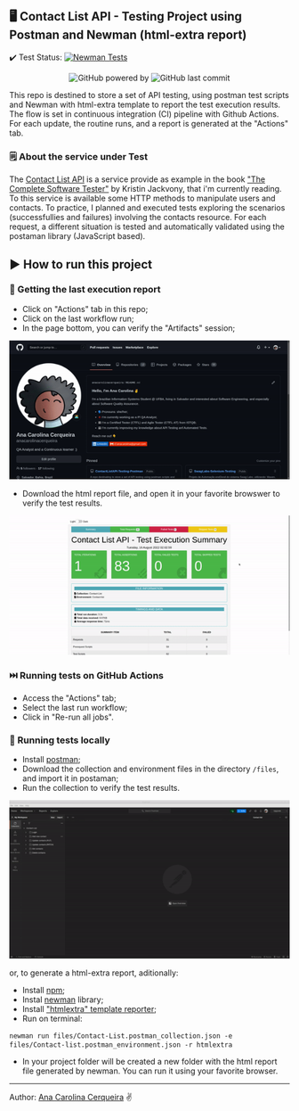 ## :desktop_computer: Contact List API - Testing Project using Postman and Newman (html-extra report)

:heavy_check_mark: Test Status: [![Newman Tests](https://github.com/anacarolinacerqueira/ContactListAPI-Testing-Postman/actions/workflows/github-actions-newman-htmlextraReport.yaml/badge.svg)](https://github.com/anacarolinacerqueira/ContactListAPI-Testing-Postman/actions/workflows/github-actions-newman-htmlextraReport.yaml)

<p align="center">
  <img alt="GitHub powered by" src="https://img.shields.io/badge/API%20Tests-Postman-orange">
  <!--- <img alt="GitHub language count" src="https://img.shields.io/github/languages/count/anacarolinacerqueira/ContactListAPI-Testing-Postman">
  <img alt="GitHub top language" src="https://img.shields.io/github/languages/top/anacarolinacerqueira/ContactListAPI-Testing-Postman"> --->
  <img alt="GitHub last commit" src="https://img.shields.io/github/last-commit/anacarolinacerqueira/ContactListAPI-Testing-Postman">
</p>

  This repo is destined to store a set of API testing, using postman test scripts and Newman with html-extra template to report the test execution results. The flow is set in continuous integration (CI) pipeline with Github Actions. For each update, the routine runs, and a report is generated at the "Actions" tab.

### :spiral_notepad: About the service under Test

The [Contact List API](https://documenter.getpostman.com/view/4012288/TzK2bEa8) is a service provide as example in the book ["The Complete Software Tester"](https://www.amazon.com/Complete-Software-Tester-Strategies-High-Quality-ebook/dp/B09NGVVCJ9) by Kristin Jackvony, that i'm currently reading. To this service is available some HTTP methods to manipulate users and contacts. To practice, I planned and executed tests exploring the scenarios (successfullies and failures) involving the contacts resource. For each request, a different situation is tested and automatically validated using the postaman library (JavaScript based).

## :arrow_forward: How to run this project

### :pushpin: Getting the last execution report

- Click on "Actions" tab in this repo; <br> 
- Click on the last workflow run; <br>
- In the page bottom, you can verify the "Artifacts" session; <br>

![Gif tutorial to access the actions tab at this repo](/assets/continuous%20integration%20-%20github%20actions.gif)

- Download the html report file, and open it in your favorite browswer to verify the test results.<br>

![Report example with htmlextra](/assets/test%20execution%20report.gif) <br>

### :next_track_button: Running tests on GitHub Actions

- Access the "Actions" tab;
- Select the last run workflow;
- Click in "Re-run all jobs".

### :floppy_disk: Running tests locally

- Install [postman](https://learning.postman.com/docs/getting-started/installation-and-updates/); <br>
- Download the collection and environment files in the directory `/files`, and import it in postaman;
- Run the collection to verify the test results.

![Postman runner example](/assets/postman-running.gif)

or, to generate a html-extra report, aditionally: 

- Install [npm](https://docs.npmjs.com/downloading-and-installing-node-js-and-npm); <br>
- Instal [newman](https://www.npmjs.com/package/newman) library; <br>
- Install ["htmlextra" template reporter](https://www.npmjs.com/package/newman-reporter-htmlextra); <br>
- Run on terminal:

```
newman run files/Contact-List.postman_collection.json -e files/Contact-list.postman_environment.json -r htmlextra
```
- In your project folder will be created a new folder with the html report file generated by newman. You can run it using your favorite browser. 
---
Author: [Ana Carolina Cerqueira](https://www.linkedin.com/in/anacarolinacerqueira/) :v:
